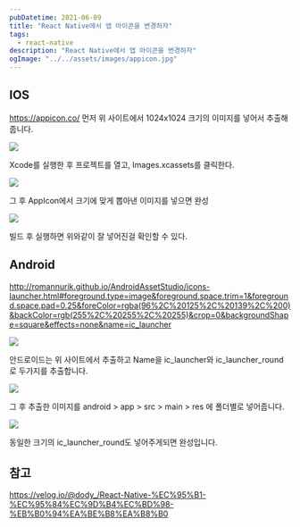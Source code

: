 ```yaml
---
pubDatetime: 2021-06-09
title: "React Native에서 앱 아이콘을 변경하자"
tags:
  - react-native
description: "React Native에서 앱 아이콘을 변경하자"
ogImage: "../../assets/images/appicon.jpg"
---
```


## IOS

<https://appicon.co/>
먼저 위 사이트에서 1024x1024 크기의 이미지를 넣어서 추출해줍니다.

![](https://images.velog.io/images/hojin9622/post/3ecedb2a-330b-4889-9d11-b16437453ed0/Screen%20Shot%202021-06-09%20at%209.20.02%20AM.png)

Xcode를 실행한 후 프로젝트를 열고, Images.xcassets를 클릭한다.

![](https://images.velog.io/images/hojin9622/post/f760320e-aa28-4486-9cbc-0ea9dd8af04f/Screen%20Shot%202021-06-09%20at%209.20.14%20AM.png)

그 후 AppIcon에서 크기에 맞게 뽑아낸 이미지를 넣으면 완성

![](https://images.velog.io/images/hojin9622/post/9e0a81a9-36f6-4f0f-94c3-13feb4ecadae/simulator_screenshot_9C8EC1BB-2DC1-481B-BDA8-771789A32B9B.png)

빌드 후 실행하면 위와같이 잘 넣어진걸 확인할 수 있다.

## Android

<http://romannurik.github.io/AndroidAssetStudio/icons-launcher.html#foreground.type=image&foreground.space.trim=1&foreground.space.pad=0.25&foreColor=rgba(96%2C%20125%2C%20139%2C%200)&backColor=rgb(255%2C%20255%2C%20255)&crop=0&backgroundShape=square&effects=none&name=ic_launcher>

![](https://images.velog.io/images/hojin9622/post/e2c15672-257b-4246-be97-78731edc4381/Screen%20Shot%202021-06-09%20at%209.40.01%20AM.png)

안드로이드는 위 사이트에서 추출하고 Name을 ic_launcher와 ic_launcher_round로 두가지를 추출합니다.

![](https://images.velog.io/images/hojin9622/post/4b9bb0cf-23b8-4faf-b620-0a6847654521/Screen%20Shot%202021-06-09%20at%209.41.48%20AM.png)

그 후 추출한 이미지를 android > app > src > main > res 에 폴더별로 넣어줍니다.

![](https://images.velog.io/images/hojin9622/post/270df0f9-7f47-49b7-ab65-ec0c1697b8d8/Screen%20Shot%202021-06-09%20at%209.42.29%20AM.png)

동일한 크기의 ic_launcher_round도 넣어주게되면 완성입니다.

## 참고

<https://velog.io/@dody_/React-Native-%EC%95%B1-%EC%95%84%EC%9D%B4%EC%BD%98-%EB%B0%94%EA%BE%B8%EA%B8%B0>
